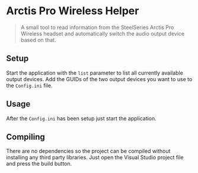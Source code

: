 # Arctis Pro Wireless Helper
> A small tool to read information from the SteelSeries Arctis Pro Wireless headset and automatically switch the audio output device based on that.

## Setup
Start the application with the `list` parameter to list all currently available output devices.
Add the GUIDs of the two output devices you want to use to the `Config.ini` file.

## Usage
After the `Config.ini` has been setup just start the application.

## Compiling
There are no dependencies so the project can be compiled without installing any third party libraries. Just open the Visual Studio project file and press the build button.